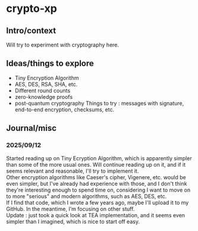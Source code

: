 # crypto-xp
## Intro/context
Will try to experiment with cryptography here.

## Ideas/things to explore
- Tiny Encryption Algorithm
- AES, DES, RSA, SHA, etc.
- Different round counts
- zero-knowledge proofs
- post-quantum cryptography
Things to try : messages with signature, end-to-end encryption, checksums, etc.

## Journal/misc
### 2025/09/12
Started reading up on Tiny Ecryption Algorithm, which is apparently simpler than some of the more usual ones.
Will continue reading up on it, and if it seems relevant and reasonable, I'll try to implement it.\
Other encryption algorithms like Caeser's cipher, Vigenere, etc. would be even simpler, but I've already
had experience with those, and I don't think they're interesting enough to spend time on, considering I want
to move on to more "serious" and modern algorithms, such as AES, DES, etc.\
If I find that code, which I wrote a few years ago, maybe I'll upload it to my GitHub.
In the meantime, I'm focusing on other stuff.\
Update : just took a quick look at TEA implementation, and it seems even simpler than I imagined, which
is nice to start off easy.